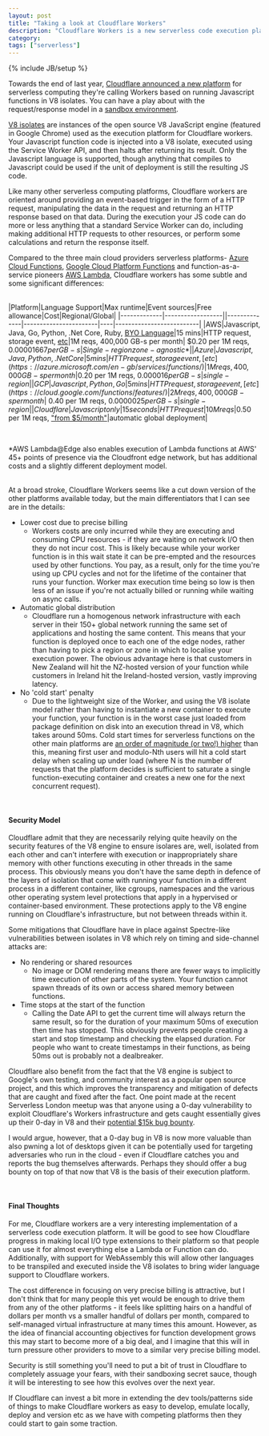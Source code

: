 ```yaml
---
layout: post
title: "Taking a look at Cloudflare Workers"
description: "Cloudflare Workers is a new serverless code execution platform based on the open source V8 Javascript engine, running Javascript functions with very precise billing and automating global distribution."
category: 
tags: ["serverless"]
---
```

{% include JB/setup %}


Towards the end of last year, [Cloudflare announced a new platform](https://blog.cloudflare.com/introducing-cloudflare-workers/) for serverless computing they're calling Workers based on running Javascript functions in V8 isolates. You can have a play about with the request/response model in a [sandbox environment](https://cloudflareworkers.com).

[V8 isolates](https://v8docs.nodesource.com/node-10.6/d5/dda/classv8_1_1_isolate.html) are instances of the open source V8 JavaScript engine (featured in Google Chrome) used as the execution platform for Cloudflare workers. Your Javascript function code is injected into a V8 isolate, executed using the Service Worker API, and then halts after returning its result. Only the Javascript language is supported, though anything that compiles to Javascript could be used if the unit of deployment is still the resulting JS code.

Like many other serverless computing platforms, Cloudflare workers are oriented around providing an event-based trigger in the form of a HTTP request, manipulating the data in the request and returning an HTTP response based on that data. During the execution your JS code can do more or less anything that a standard Service Worker can do, including making additional HTTP requests to other resources, or perform some calculations and return the response itself.

Compared to the three main cloud providers serverless platforms- [Azure Cloud Functions](https://azure.microsoft.com/en-gb/services/functions/), [Google Cloud Platform Functions](https://cloud.google.com/functions/) and function-as-a-service pioneers [AWS Lambda](https://aws.amazon.com/lambda/), Cloudflare workers has some subtle and some significant differences:
<br />
<br />

|Platform|Language Support|Max runtime|Event sources|Free allowance|Cost|Regional/Global|
|-------------|------------------||--------------|-----------------------|----|--------------------------|
|AWS|Javascript, Java, Go, Python, .Net Core, Ruby, [BYO Language](https://aws.amazon.com/blogs/aws/new-for-aws-lambda-use-any-programming-language-and-share-common-components/)|15 mins|HTTP request, storage event, [etc](https://docs.aws.amazon.com/lambda/latest/dg/invoking-lambda-function.html)|1M reqs, 400,000 GB-s per month| $0.20 per 1M reqs, $0.00001667 per GB-s|Single-region zone-agnostic*|
|Azure|Javascript, Java, Python, .Net Core|5 mins|HTTP request, storage event, [etc](https://azure.microsoft.com/en-gb/services/functions/) |1M reqs, 400,000 GB-s per month|$0.20 per 1M reqs, $0.000016 per GB-s|single-region|
|GCP|Javascript, Python, Go|5 mins|HTTP request, storage event, [etc](https://cloud.google.com/functions/features/)|2M reqs, 400,000 GB-s per month|$ 0.40 per 1M reqs, $0.0000025 per GB-s|single-region|
|Cloudflare|Javascript only|15 seconds|HTTP request|10M reqs|$0.50 per 1M reqs, ["from $5/month"](https://www.cloudflare.com/en-gb/plans/)|automatic global deployment|

<br />

*AWS Lambda@Edge also enables execution of Lambda functions at AWS' 45+ points of presence via the Cloudfront edge network, but has additional costs and a slightly different deployment model.  
<br />

At a broad stroke, Cloudflare Workers seems like a cut down version of the other platforms available today, but the main differentiators that I can see are in the details:

- Lower cost due to precise billing
  - Workers costs are only incurred while they are executing and consuming CPU resources - if they are waiting on network I/O then they do not incur cost. This is likely because while your worker function is in this wait state it can be pre-empted and the resources used by other functions. You pay, as a result, only for the time you're using up CPU cycles and not for the lifetime of the container that runs your function. Worker max execution time being so low is then less of an issue if you're not actually billed or running while waiting on async calls.
- Automatic global distribution
  - Cloudflare run a homogenous network infrastructure with each server in their 150+ global network running the same set of applications and hosting the same content. This means that your function is deployed once to each one of the edge nodes, rather than having to pick a region or zone in which to localise your execution power. The obvious advantage here is that customers in New Zealand will hit the NZ-hosted version of your function while customers in Ireland hit the Ireland-hosted version, vastly improving latency.
- No 'cold start' penalty
  - Due to the lightweight size of the Worker, and using the V8 isolate model rather than having to instantiate a new container to execute your function, your function is in the worst case just loaded from package definition on disk into an execution thread in V8, which takes around 50ms. Cold start times for serverless functions on the other main platforms are [an order of magnitude (or two!) higher](https://mikhail.io/2018/08/serverless-cold-start-war/) than this, meaning first user and modulo-Nth users will hit a cold start delay when scaling up under load (where N is the number of requests that the platform decides is sufficient to saturate a single function-executing container and creates a new one for the next concurrent request).

<br />

#### Security Model

Cloudflare admit that they are necessarily relying quite heavily on the security features of the V8 engine to ensure isolares are, well, isolated from each other and can't interfere with execution or inappropriately share memory with other functions executing in other threads in the same process. This obviously means you don't have the same depth in defence of the layers of isolation that come with running your function in a different process in a different container, like cgroups, namespaces and the various other operating system level protections that apply in a hypervised or container-based environment. These protections apply to the V8 engine running on Cloudflare's infrastructure, but not between threads within it.

Some mitigations that Cloudflare have in place against Spectre-like vulnerabilities between isolates in V8 which rely on timing and side-channel attacks are:

- No rendering or shared resources
  - No image or DOM rendering means there are fewer ways to implicitly time execution of other parts of the system.
  Your function cannot spawn threads of its own or access shared memory between functions.
- Time stops at the start of the function
  - Calling the Date API to get the current time will always return the same result, so for the duration of your maximum 50ms of execution then time has stopped. This obviously prevents people creating a start and stop timestamp and checking the elapsed duration. For people who want to create timestamps in their functions, as being 50ms out is probably not a dealbreaker.

Cloudflare also benefit from the fact that the V8 engine is subject to Google's own testing, and community interest as a popular open source project, and this which improves the transparency and mitigation of defects that are caught and fixed after the fact. One point made at the recent Serverless London meetup was that anyone using a 0-day vulnerability to exploit Cloudflare's Workers infrastructure and gets caught essentially gives up their 0-day in V8 and their [potential $15k bug bounty](https://www.google.com/about/appsecurity/chrome-rewards/index.html#rewards).

 I would argue, however, that a 0-day bug in V8 is now more valuable than also pwning a lot of desktops given it can be potentially used for targeting adversaries who run in the cloud - even if Cloudflare catches you and reports the bug themselves afterwards. Perhaps they should offer a bug bounty on top of that now that V8 is the basis of their execution platform.

<br />

#### Final Thoughts

For me, Cloudflare workers are a very interesting implementation of a serverless code execution platform. It will be good to see how Cloudflare progress in making local I/O type extensions to their platform so that people can use it for almost everything else a Lambda or Function can do. Additionally, with support for WebAssembly this will allow other languages to be transpiled and executed inside the V8 isolates to bring wider language support to Cloudflare workers.

The cost difference in focusing on very precise billing is attractive, but I don't think that for many people this yet would be enough to drive them from any of the other platforms - it feels like splitting hairs on a handful of dollars per month vs a smaller handful of dollars per month, compared to self-managed virtual infrastructure at many times this amount. However, as the idea of financial accounting objectives for function development grows this may start to become more of a big deal, and I imagine that this will in turn pressure other providers to move to a similar very precise billing model.

Security is still something you'll need to put a bit of trust in Cloudflare to completely assuage your fears, with their sandboxing secret sauce, though it will be interesting to see how this evolves over the next year.

If Cloudflare can invest a bit more in extending the dev tools/patterns side of things to make Cloudflare workers as easy to develop, emulate locally, deploy and version etc as we have with competing platforms then they could start to gain some traction.
